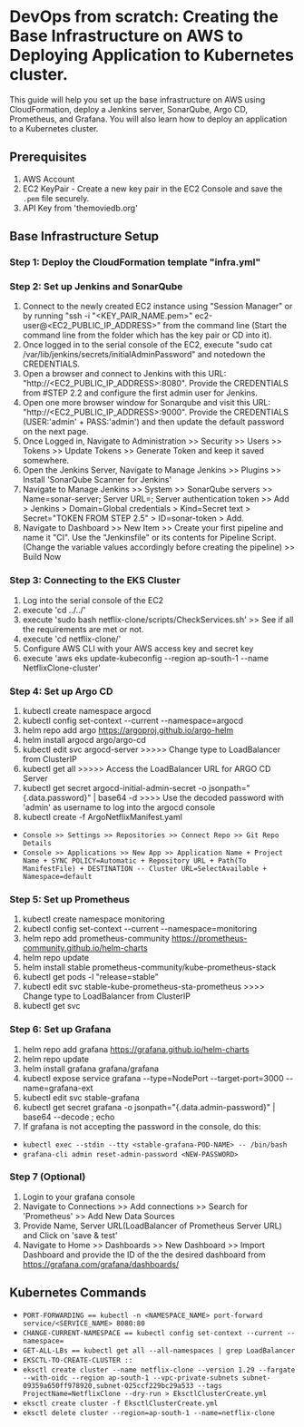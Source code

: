 # DevOps from scratch: Creating the Base Infrastructure on AWS to Deploying Application to Kubernetes cluster.

This guide will help you set up the base infrastructure on AWS using CloudFormation, deploy a Jenkins server, SonarQube, Argo CD, Prometheus, and Grafana. You will also learn how to deploy an application to a Kubernetes cluster.

## Prerequisites

1. AWS Account
2. EC2 KeyPair - Create a new key pair in the EC2 Console and save the `.pem` file securely.
3. API Key from 'themoviedb.org'

## Base Infrastructure Setup

### Step 1: Deploy the CloudFormation template "infra.yml"

### Step 2: Set up Jenkins and SonarQube

1. Connect to the newly created EC2 instance using "Session Manager" or by running "ssh -i "<KEY_PAIR_NAME.pem>" ec2-user@<EC2_PUBLIC_IP_ADDRESS>" from the command line (Start the command line from the folder which has the key pair or CD into it).
2. Once logged in to the serial console of the EC2, execute "sudo cat /var/lib/jenkins/secrets/initialAdminPassword" and notedown the CREDENTIALS.
3. Open a browser and connect to Jenkins with this URL: "http://<EC2_PUBLIC_IP_ADDRESS>:8080". Provide the CREDENTIALS from #STEP 2.2 and configure the first admin user for Jenkins.
4. Open one more browser window for Sonarqube and visit this URL: "http://<EC2_PUBLIC_IP_ADDRESS>:9000". Provide the CREDENTIALS (USER:'admin' + PASS:'admin') and then update the default password on the next page.
5. Once Logged in, Navigate to Administration >> Security >> Users >> Tokens >> Update Tokens >> Generate Token and keep it saved somewhere.
6. Open the Jenkins Server, Navigate to Manage Jenkins >> Plugins >> Install 'SonarQube Scanner for Jenkins'
7. Navigate to Manage Jenkins >> System >> SonarQube servers >> Name=sonar-server; Server URL=<DEFAULT>; Server authentication token >> Add > Jenkins > Domain=Global credentials >  Kind=Secret text > Secret="TOKEN FROM STEP 2.5" > ID=sonar-token  > Add.
8. Navigate to Dashboard >> New Item >> Create your first pipeline and name it "CI". Use the "Jenkinsfile" or its contents for Pipeline Script.(Change the variable values accordingly before creating the pipeline) >> Build Now

### Step 3: Connecting to the EKS Cluster

1. Log into the serial console of the EC2
2. execute 'cd ../../'
3. execute 'sudo bash netflix-clone/scripts/CheckServices.sh' >> See if all the requirements are met or not.
4. execute 'cd netflix-clone/'
5. Configure AWS CLI with your AWS access key and secret key
6. execute 'aws eks update-kubeconfig --region ap-south-1 --name NetflixClone-cluster'

### Step 4: Set up Argo CD

1. kubectl create namespace argocd
2. kubectl config set-context --current --namespace=argocd
3. helm repo add argo https://argoproj.github.io/argo-helm
4. helm install argocd argo/argo-cd
5. kubectl edit svc argocd-server >>>>> Change type to LoadBalancer from ClusterIP
6. kubectl get all >>>>> Access the LoadBalancer URL for ARGO CD Server
7. kubectl get secret argocd-initial-admin-secret -o jsonpath="{.data.password}" | base64 -d >>>> Use the decoded password with 'admin' as username to log into the argocd console
9. kubectl create -f ArgoNetflixManifest.yaml
- `Console >> Settings >> Repositories >> Connect Repo >> Git Repo Details`
- `Console >> Applications >> New App >> Application Name + Project Name + SYNC POLICY=Automatic + Repository URL + Path(To ManifestFile) + DESTINATION -- Cluster URL=SelectAvailable + Namespace=default`

### Step 5: Set up Prometheus

1. kubectl create namespace monitoring
2. kubectl config set-context --current --namespace=monitoring
3. helm repo add prometheus-community https://prometheus-community.github.io/helm-charts 
4. helm repo update 
5. helm install stable prometheus-community/kube-prometheus-stack
6. kubectl get pods -l "release=stable"
7. kubectl edit svc stable-kube-prometheus-sta-prometheus >>>> Change type to LoadBalancer from ClusterIP
8. kubectl get svc    

### Step 6: Set up Grafana

1. helm repo add grafana https://grafana.github.io/helm-charts
2. helm repo update
3. helm install grafana grafana/grafana
4. kubectl expose service grafana --type=NodePort --target-port=3000 --name=grafana-ext
5. kubectl edit svc stable-grafana
6. kubectl get secret grafana -o jsonpath="{.data.admin-password}" | base64 --decode ; echo
7. If grafana is not accepting the password in the console, do this:
- `kubectl exec --stdin --tty <stable-grafana-POD-NAME> -- /bin/bash`
- `grafana-cli admin reset-admin-password <NEW-PASSWORD>`

### Step 7 (Optional)
1. Login to your grafana console
2. Navigate to Connections >> Add connections >> Search for 'Prometheus' >> Add New Data Sources
3. Provide Name, Server URL(LoadBalancer of Prometheus Server URL) and Click on 'save & test'
4. Navigate to Home >> Dashboards >> New Dashboard >> Import Dashboard and provide the ID of the the desired dashboard from https://grafana.com/grafana/dashboards/

## Kubernetes Commands

- `PORT-FORWARDING == kubectl -n <NAMESPACE_NAME> port-forward service/<SERVICE_NAME> 8080:80`
- `CHANGE-CURRENT-NAMESPACE == kubectl config set-context --current --namespace=`
- `GET-ALL-LBs == kubectl get all --all-namespaces | grep LoadBalancer`
- `EKSCTL-TO-CREATE-CLUSTER ::`
- `eksctl create cluster --name netflix-clone --version 1.29 --fargate --with-oidc --region ap-south-1 --vpc-private-subnets subnet-09359a650ff978920,subnet-025ccf229bc29a533 --tags ProjectName=NetflixClone --dry-run > EksctlClusterCreate.yml`
- `eksctl create cluster -f EksctlClusterCreate.yml`
- `eksctl delete cluster --region=ap-south-1 --name=netflix-clone`
